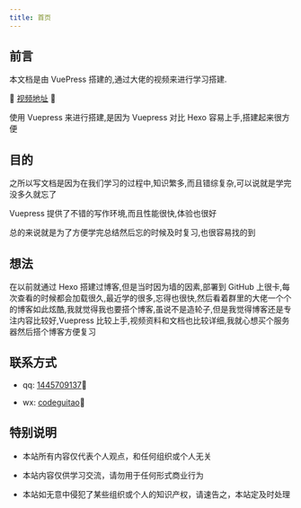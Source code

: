 ```yaml
---
title: 首页
---
```


## 前言

本文档是由 VuePress 搭建的,通过大佬的视频来进行学习搭建.

:tada: [视频地址](https://www.bilibili.com/video/av43316513/) :tada:

使用 Vuepress 来进行搭建,是因为 Vuepress 对比 Hexo 容易上手,搭建起来很方便

## 目的

之所以写文档是因为在我们学习的过程中,知识繁多,而且错综复杂,可以说就是学完没多久就忘了

Vuepress 提供了不错的写作环境,而且性能很快,体验也很好

总的来说就是为了方便学完总结然后忘的时候及时复习,也很容易找的到

## 想法

在以前就通过 Hexo 搭建过博客,但是当时因为墙的因素,部署到 GitHub 上很卡,每次查看的时候都会加载很久,最近学的很多,忘得也很快,然后看着群里的大佬一个个的博客如此炫酷,我就觉得我也要搭个博客,虽说不是造轮子,但是我觉得博客还是专注内容比较好,Vuepress 比较上手,视频资料和文档也比较详细,我就心想买个服务器然后搭个博客方便复习

## 联系方式

- qq: [1445709137]():yellow_heart:

- wx: [codeguitao]():green_heart:

## 特别说明

- 本站所有内容仅代表个人观点，和任何组织或个人无关

- 本站内容仅供学习交流，请勿用于任何形式商业行为

- 本站如无意中侵犯了某些组织或个人的知识产权，请速告之，本站定及时处理
